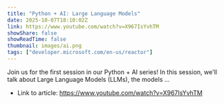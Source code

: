 ```yaml
---
title: "Python + AI: Large Language Models"
date: 2025-10-07T18:10:02Z
link: https://www.youtube.com/watch?v=X967IsYvhTM
showShare: false
showReadTime: false
thumbnail: images/ai.png
tags: ["developer.microsoft.com/en-us/reactor"]
---
```

Join us for the first session in our Python + AI series! In this session, we'll talk about Large Language Models (LLMs), the models ...

- Link to article: https://www.youtube.com/watch?v=X967IsYvhTM